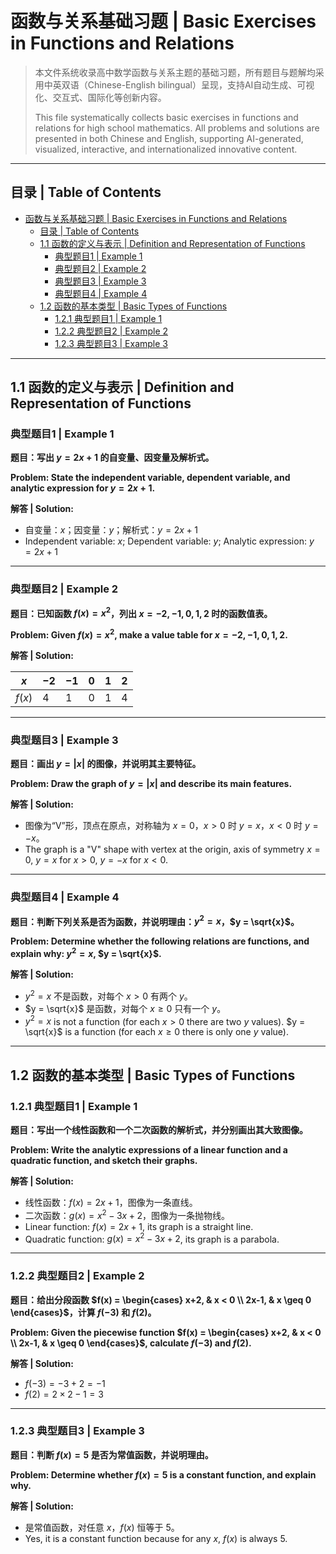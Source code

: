 # 函数与关系基础习题 | Basic Exercises in Functions and Relations

> 本文件系统收录高中数学函数与关系主题的基础习题，所有题目与题解均采用中英双语（Chinese-English bilingual）呈现，支持AI自动生成、可视化、交互式、国际化等创新内容。
>
> This file systematically collects basic exercises in functions and relations for high school mathematics. All problems and solutions are presented in both Chinese and English, supporting AI-generated, visualized, interactive, and internationalized innovative content.

---

## 目录 | Table of Contents

- [函数与关系基础习题 | Basic Exercises in Functions and Relations](#函数与关系基础习题--basic-exercises-in-functions-and-relations)
  - [目录 | Table of Contents](#目录--table-of-contents)
  - [1.1 函数的定义与表示 | Definition and Representation of Functions](#11-函数的定义与表示--definition-and-representation-of-functions)
    - [典型题目1 | Example 1](#典型题目1--example-1)
    - [典型题目2 | Example 2](#典型题目2--example-2)
    - [典型题目3 | Example 3](#典型题目3--example-3)
    - [典型题目4 | Example 4](#典型题目4--example-4)
  - [1.2 函数的基本类型 | Basic Types of Functions](#12-函数的基本类型--basic-types-of-functions)
    - [1.2.1 典型题目1 | Example 1](#121-典型题目1--example-1)
    - [1.2.2 典型题目2 | Example 2](#122-典型题目2--example-2)
    - [1.2.3 典型题目3 | Example 3](#123-典型题目3--example-3)

---

## 1.1 函数的定义与表示 | Definition and Representation of Functions

### 典型题目1 | Example 1

**题目：写出 $y = 2x + 1$ 的自变量、因变量及解析式。**

**Problem: State the independent variable, dependent variable, and analytic expression for $y = 2x + 1$.**

**解答 | Solution:**

- 自变量：$x$；因变量：$y$；解析式：$y = 2x + 1$
- Independent variable: $x$; Dependent variable: $y$; Analytic expression: $y = 2x + 1$

---

### 典型题目2 | Example 2

**题目：已知函数 $f(x) = x^2$，列出 $x = -2, -1, 0, 1, 2$ 时的函数值表。**

**Problem: Given $f(x) = x^2$, make a value table for $x = -2, -1, 0, 1, 2$.**

**解答 | Solution:**

| $x$ | $-2$ | $-1$ | $0$ | $1$ | $2$ |
|----|-----|-----|----|----|----|
| $f(x)$ | $4$ | $1$ | $0$ | $1$ | $4$ |

---

### 典型题目3 | Example 3

**题目：画出 $y = |x|$ 的图像，并说明其主要特征。**

**Problem: Draw the graph of $y = |x|$ and describe its main features.**

**解答 | Solution:**

- 图像为“V”形，顶点在原点，对称轴为 $x=0$，$x>0$ 时 $y=x$，$x<0$ 时 $y=-x$。
- The graph is a "V" shape with vertex at the origin, axis of symmetry $x=0$, $y=x$ for $x>0$, $y=-x$ for $x<0$.

---

### 典型题目4 | Example 4

**题目：判断下列关系是否为函数，并说明理由：$y^2 = x$，$y = \sqrt{x}$。**

**Problem: Determine whether the following relations are functions, and explain why: $y^2 = x$, $y = \sqrt{x}$.**

**解答 | Solution:**

- $y^2 = x$ 不是函数，对每个 $x>0$ 有两个 $y$。
- $y = \sqrt{x}$ 是函数，对每个 $x \geq 0$ 只有一个 $y$。
- $y^2 = x$ is not a function (for each $x>0$ there are two $y$ values). $y = \sqrt{x}$ is a function (for each $x \geq 0$ there is only one $y$ value).

---

## 1.2 函数的基本类型 | Basic Types of Functions

### 1.2.1 典型题目1 | Example 1

**题目：写出一个线性函数和一个二次函数的解析式，并分别画出其大致图像。**

**Problem: Write the analytic expressions of a linear function and a quadratic function, and sketch their graphs.**

**解答 | Solution:**

- 线性函数：$f(x) = 2x + 1$，图像为一条直线。
- 二次函数：$g(x) = x^2 - 3x + 2$，图像为一条抛物线。
- Linear function: $f(x) = 2x + 1$, its graph is a straight line.
- Quadratic function: $g(x) = x^2 - 3x + 2$, its graph is a parabola.

---

### 1.2.2 典型题目2 | Example 2

**题目：给出分段函数 $f(x) = \begin{cases} x+2, & x < 0 \\ 2x-1, & x \geq 0 \end{cases}$，计算 $f(-3)$ 和 $f(2)$。**

**Problem: Given the piecewise function $f(x) = \begin{cases} x+2, & x < 0 \\ 2x-1, & x \geq 0 \end{cases}$, calculate $f(-3)$ and $f(2)$.**

**解答 | Solution:**

- $f(-3) = -3 + 2 = -1$
- $f(2) = 2 \times 2 - 1 = 3$

---

### 1.2.3 典型题目3 | Example 3

**题目：判断 $f(x) = 5$ 是否为常值函数，并说明理由。**

**Problem: Determine whether $f(x) = 5$ is a constant function, and explain why.**

**解答 | Solution:**

- 是常值函数，对任意 $x$，$f(x)$ 恒等于 $5$。
- Yes, it is a constant function because for any $x$, $f(x)$ is always $5$.
